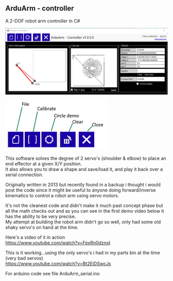 ## ArduArm - controller  
A 2-DOF robot arm controller in C#  
  
![ArduArm_controller](/ArduArm-Controller.jpg)  
  
![ArduArm_controller](/ArduArm-icons.jpg)  
  
This software solves the degree of 2 servo's (shoulder & elbow) to place an end effector at a given X/Y position.  
It also allows you to draw a shape and save/load it, and play it back over a serial connection.  
  
Originally written in 2013 but recently found in a backup i thought i would post the code since it might be useful to anyone doing forward/inverse kinematics to control a robot arm using servo motors.  
  
It's not the cleanest code and didn't make it much past concept phase but all the math checks out and as you can see in the first demo video below it has the ability to be very precise.  
My attempt at building the robot arm didn't go so well, only had some old shaky servo's on hand at the time.  
  
Here's a video of it in action  
https://www.youtube.com/watch?v=FexRn0dznxI  
  
This is it working...using the only servo's i had in my parts bin at the time (very bad servos)  
https://www.youtube.com/watch?v=Bt2EiDSwcJs  
  
  
For arduino code see file ArduArm_serial.ino
